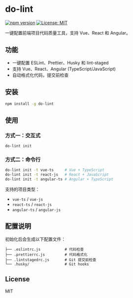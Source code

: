 # do-lint

[![npm version](https://img.shields.io/npm/v/do-lint.svg)](https://www.npmjs.com/package/do-lint)
[![License: MIT](https://img.shields.io/badge/License-MIT-yellow.svg)](https://opensource.org/licenses/MIT)

一键配置前端项目代码质量工具，支持 Vue、React 和 Angular。

## 功能

- 一键配置 ESLint、Prettier、Husky 和 lint-staged
- 支持 Vue、React、Angular (TypeScript/JavaScript)
- 自动格式化代码，提交前检查

## 安装

```bash
npm install -g do-lint
```

## 使用

### 方式一：交互式

```bash
do-lint init
```

### 方式二：命令行

```bash
do-lint init -t vue-ts     # Vue + TypeScript
do-lint init -t react-js   # React + JavaScript
do-lint init -t angular-ts # Angular + TypeScript
```

支持的项目类型：

- `vue-ts` / `vue-js`
- `react-ts` / `react-js`
- `angular-ts` / `angular-js`

## 配置说明

初始化后会生成以下配置文件：

```
├── .eslintrc.js           # 代码检查
├── .prettierrc.js         # 代码格式化
├── .lintstagedrc.js       # Git 提交前检查
└── .husky/                # Git hooks
```

## License

MIT
